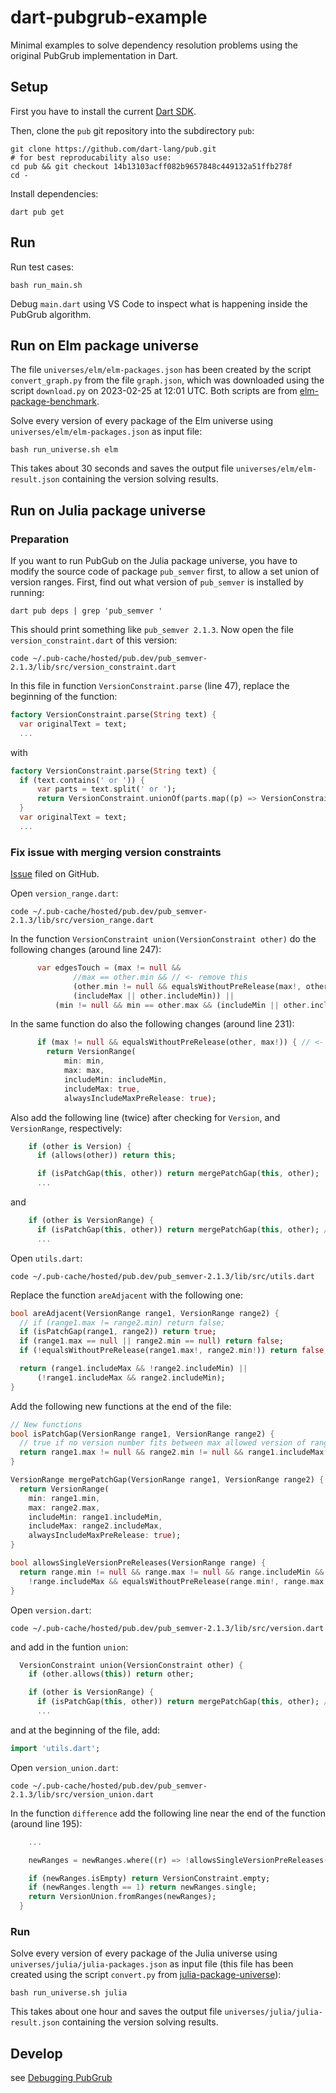 # dart-pubgrub-example

Minimal examples to solve dependency resolution problems using the original PubGrub implementation in Dart.

## Setup

First you have to install the current [Dart SDK](https://dart.dev/get-dart).

Then, clone the `pub` git repository into the subdirectory `pub`:

    git clone https://github.com/dart-lang/pub.git
    # for best reproducability also use:
    cd pub && git checkout 14b13103acff082b9657848c449132a51ffb278f
    cd -

Install dependencies:

    dart pub get

## Run

Run test cases:

    bash run_main.sh

Debug `main.dart` using VS Code to inspect what is happening inside the PubGrub algorithm.

## Run on Elm package universe

The file `universes/elm/elm-packages.json` has been created by the script `convert_graph.py` from the file `graph.json`, which was downloaded using the script `download.py` on 2023-02-25 at 12:01 UTC. Both scripts are from [elm-package-benchmark](https://github.com/matlabpackages/elm-package-benchmark).

Solve every version of every package of the Elm universe using `universes/elm/elm-packages.json` as input file:

    bash run_universe.sh elm

This takes about 30 seconds and saves the output file `universes/elm/elm-result.json` containing the version solving results.

## Run on Julia package universe

### Preparation

If you want to run PubGub on the Julia package universe, you have to modify the source code of package `pub_semver`
first, to allow a set union of version ranges. First, find out what version of `pub_semver` is installed by running:

    dart pub deps | grep 'pub_semver '

This should print something like `pub_semver 2.1.3`. Now open the file `version_constraint.dart` of this version:

    code ~/.pub-cache/hosted/pub.dev/pub_semver-2.1.3/lib/src/version_constraint.dart

In this file in function `VersionConstraint.parse` (line 47), replace the beginning of the function:

```dart
factory VersionConstraint.parse(String text) {
  var originalText = text;
  ...
```

with 

```dart
factory VersionConstraint.parse(String text) {
  if (text.contains(' or ')) {
      var parts = text.split(' or ');
      return VersionConstraint.unionOf(parts.map((p) => VersionConstraint.parse(p)));
  }
  var originalText = text;
  ...
```

### Fix issue with merging version constraints

[Issue](https://github.com/dart-lang/pub_semver/issues/84) filed on GitHub.

Open `version_range.dart`:

    code ~/.pub-cache/hosted/pub.dev/pub_semver-2.1.3/lib/src/version_range.dart

In the function `VersionConstraint union(VersionConstraint other)` do the following changes (around line 247):

```dart
      var edgesTouch = (max != null &&
              //max == other.min && // <- remove this
              (other.min != null && equalsWithoutPreRelease(max!, other.min!)) && // <- add this
              (includeMax || other.includeMin)) ||
          (min != null && min == other.max && (includeMin || other.includeMax));
```

In the same function do also the following changes (around line 231):

```dart
      if (max != null && equalsWithoutPreRelease(other, max!)) { // <- this was changed
        return VersionRange(
            min: min,
            max: max,
            includeMin: includeMin,
            includeMax: true,
            alwaysIncludeMaxPreRelease: true);
```

Also add the following line (twice) after checking for `Version`, and `VersionRange`, respectively:

```dart
    if (other is Version) {
      if (allows(other)) return this;

      if (isPatchGap(this, other)) return mergePatchGap(this, other);  // <- add this
      ...
```

and

```dart
    if (other is VersionRange) {
      if (isPatchGap(this, other)) return mergePatchGap(this, other); // <- add this
      ...
```

Open `utils.dart`:

    code ~/.pub-cache/hosted/pub.dev/pub_semver-2.1.3/lib/src/utils.dart

Replace the function `areAdjacent` with the following one:

```dart
bool areAdjacent(VersionRange range1, VersionRange range2) {
  // if (range1.max != range2.min) return false;
  if (isPatchGap(range1, range2)) return true;
  if (range1.max == null || range2.min == null) return false;
  if (!equalsWithoutPreRelease(range1.max!, range2.min!)) return false;

  return (range1.includeMax && !range2.includeMin) ||
      (!range1.includeMax && range2.includeMin);
}
```

Add the following new functions at the end of the file:
```dart
// New functions
bool isPatchGap(VersionRange range1, VersionRange range2) {
  // true if no version number fits between max allowed version of range1 and min allowed version of range2
  return range1.max != null && range2.min != null && range1.includeMax && range2.includeMin && range1.max!.nextPatch == range2.min!;
}

VersionRange mergePatchGap(VersionRange range1, VersionRange range2) {
  return VersionRange(
    min: range1.min,
    max: range2.max,
    includeMin: range1.includeMin,
    includeMax: range2.includeMax,
    alwaysIncludeMaxPreRelease: true);
}

bool allowsSingleVersionPreReleases(VersionRange range) {
  return range.min != null && range.max != null && range.includeMin && 
    !range.includeMax && equalsWithoutPreRelease(range.min!, range.max!);
}
```

Open `version.dart`:

    code ~/.pub-cache/hosted/pub.dev/pub_semver-2.1.3/lib/src/version.dart

and add in the funtion `union`:

```dart
  VersionConstraint union(VersionConstraint other) {
    if (other.allows(this)) return other;

    if (other is VersionRange) {
      if (isPatchGap(this, other)) return mergePatchGap(this, other); // <- add this
      ...
```

and at the beginning of the file, add:

```dart
import 'utils.dart';
```

Open `version_union.dart`:

    code ~/.pub-cache/hosted/pub.dev/pub_semver-2.1.3/lib/src/version_union.dart

In the function `difference` add the following line near the end of the function (around line 195):

```dart
    ...

    newRanges = newRanges.where((r) => !allowsSingleVersionPreReleases(r)).toList();  // <- add this

    if (newRanges.isEmpty) return VersionConstraint.empty;
    if (newRanges.length == 1) return newRanges.single;
    return VersionUnion.fromRanges(newRanges);
  }
```

### Run

Solve every version of every package of the Julia universe using `universes/julia/julia-packages.json` as input file (this file has been created using the script `convert.py` from [julia-package-universe](https://github.com/matlabpackages/julia-package-universe)):

    bash run_universe.sh julia

This takes about one hour and saves the output file `universes/julia/julia-result.json` containing the version solving results.

## Develop

see [Debugging PubGrub](debugging.md)
